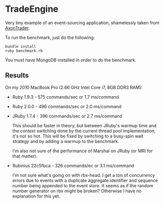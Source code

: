 # TradeEngine

Very tiny example of an event-sourcing application, shamelessly taken from [AxonTrader](https://github.com/AxonFramework/Axon-trader).

To run the benchmark, just do the following:

    bundle install
    ruby benchmark.rb

You must have MongoDB installed in order to do the benchmark.

## Results

On my 2010 MacBook Pro (2.66 GHz Intel Core i7, 8GB DDR3 RAM):

- Ruby 1.9.3 - 575 commands/sec or 1.7 ms/command
- Ruby 2.0.0 - 496 commands/sec or 2.0 ms/command
- JRuby 1.7.4 - 396 commands/sec or 2.7 ms/command

  This should be faster in theory, but between JRuby's warmup time and the context switching
  done by the current thread pool implementation, it's not so hot. This will be fixed by
  switching to a busy-spin wait strategy and by adding a warmup to the benchmark.

  I'm also not sure of the performance of Marshal on JRuby (or MRI for that matter).

- Rubinius 22c5fbca - 326 commands/ec or 3.1 ms/command

  I'm not sure what's going on with rbx-head. I get a ton of concurrency errors due to events with a
  duplicate aggregate identifier and sequence number being appended to the event store. It seems as
  if the random number generator on rbx might be broken? Otherwise I have no explanation for this
  yet.

